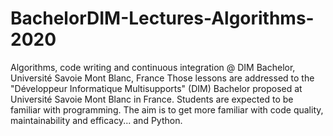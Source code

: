 # BachelorDIM-Lectures-Algorithms-2020
Algorithms, code writing and continuous integration @ DIM Bachelor, Université Savoie Mont Blanc, France  Those lessons are addressed to the "Développeur Informatique Multisupports" (DIM) Bachelor proposed at Université Savoie Mont Blanc in France. Students are expected to be familiar with programming. The aim is to get more familiar with code quality, maintainability and efficacy... and Python.

